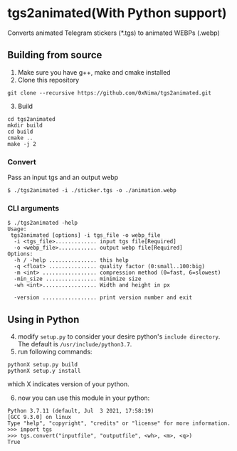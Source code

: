 # tgs2animated(With Python support)

Converts animated Telegram stickers (*.tgs) to animated WEBPs (.webp)
## Building from source

1. Make sure you have g++, make and cmake installed
2. Clone this repository
   
```
git clone --recursive https://github.com/0xNima/tgs2animated.git
```
3. Build

```
cd tgs2animated
mkdir build
cd build
cmake ..
make -j 2
```
### Convert
Pass an input tgs and an output webp
```
$ ./tgs2animated -i ./sticker.tgs -o ./animation.webp
```
### <span id="cli">CLI arguments</span>
```
$ ./tgs2animated -help
Usage:
 tgs2animated [options] -i tgs_file -o webp_file
  -i <tgs_file>............. input tgs file[Required]
  -o <webp_file>............ output webp file[Required]
Options:
  -h / -help ............... this help
  -q <float> ............... quality factor (0:small..100:big)
  -m <int> ................. compression method (0=fast, 6=slowest)
  -min_size ................ minimize size
  -wh <int>................. Width and height in px

  -version ................. print version number and exit

```

## Using in Python
4. modify `setup.py` to consider your desire python's `include directory`. The default is `/usr/include/python3.7`.
5. run following commands:
 ```
 pythonX setup.py build
 pythonX setup.y install
 ```
which X indicates version of your python.

6. now you can use this module in your python:
```
Python 3.7.11 (default, Jul  3 2021, 17:58:19) 
[GCC 9.3.0] on linux
Type "help", "copyright", "credits" or "license" for more information.
>>> import tgs
>>> tgs.convert("inputfile", "outputfile", <wh>, <m>, <q>)
True
```
